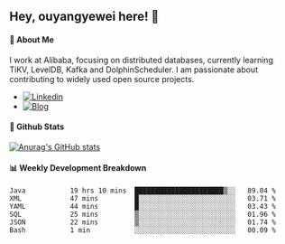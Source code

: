 ## Hey, ouyangyewei here! :wave:

#### :rocket: About Me
I work at Alibaba, focusing on distributed databases, currently learning TiKV, LevelDB, Kafka and DolphinScheduler. I am passionate about contributing to widely used open source projects.

- [![Linkedin](https://img.shields.io/badge/LinkedIn-ouyangyewei-blue)](https://www.linkedin.com/in/ouyangyewei/)
- [![Blog](https://img.shields.io/badge/Blog-yeweiouyang-orange)](https://blog.csdn.net/yeweiouyang)

#### :star2: Github Stats
[![Anurag's GitHub stats](https://github-readme-stats.vercel.app/api?username=ouyangyewei&show_icons=true&cache_seconds=3600&theme=tokyonight)](https://github.com/anuraghazra/github-readme-stats)

#### :bar_chart: Weekly Development Breakdown
<!--START_SECTION:waka-->

```text
Java           19 hrs 10 mins  ██████████████████████▒░░   89.04 %
XML            47 mins         █░░░░░░░░░░░░░░░░░░░░░░░░   03.71 %
YAML           44 mins         █░░░░░░░░░░░░░░░░░░░░░░░░   03.43 %
SQL            25 mins         ▒░░░░░░░░░░░░░░░░░░░░░░░░   01.96 %
JSON           22 mins         ▒░░░░░░░░░░░░░░░░░░░░░░░░   01.74 %
Bash           1 min           ░░░░░░░░░░░░░░░░░░░░░░░░░   00.09 %
```

<!--END_SECTION:waka-->
